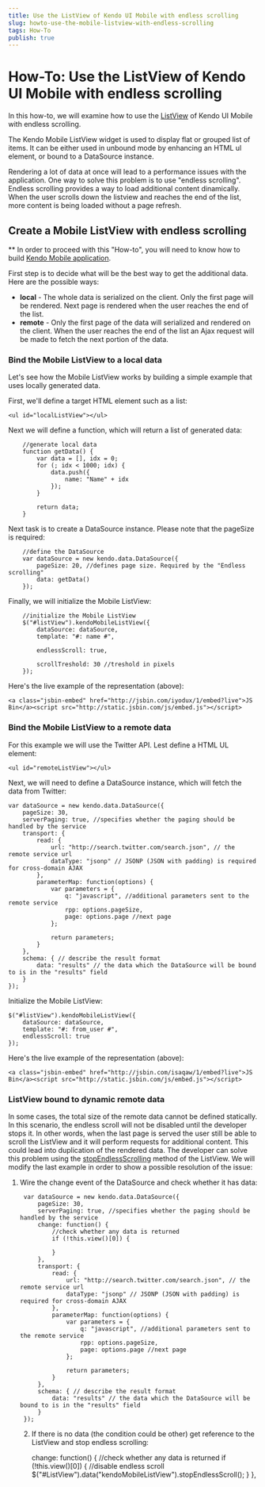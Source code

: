 ```yaml
---
title: Use the ListView of Kendo UI Mobile with endless scrolling
slug: howto-use-the-mobile-listview-with-endless-scrolling
tags: How-To
publish: true
---
```


# How-To: Use the ListView of Kendo UI Mobile with endless scrolling

In this how-to, we will examine how to use the [ListView](http://docs.kendoui.com/api/mobile/listview) of Kendo UI Mobile with endless scrolling.

The Kendo Mobile ListView widget is used to display flat or grouped list of items. It can be either used in unbound mode by enhancing an HTML ul element, or bound to a DataSource instance.

Rendering a lot of data at once will lead to a performance issues with the application. One way to solve this problem is to use "endless scrolling".
Endless scrolling provides a way to load additional content dinamically. When the user scrolls down the listview and reaches the end of the list, more content is being loaded without a page refresh.

## Create a Mobile ListView with endless scrolling

** In order to proceed with this "How-to", you will need to know how to build [Kendo Mobile application](http://docs.kendoui.com/howto/build-apps-with-kendo-ui-mobile).

First step is to decide what will be the best way to get the additional data. Here are the possible ways:

- **local** - The whole data is serialized on the client. Only the first page will be rendered. Next page is rendered when the user reaches the end of the list.
- **remote** - Only the first page of the data will serialized and rendered on the client. When the user reaches the end of the list an Ajax request will be made to fetch the next portion of the data.

### Bind the Mobile ListView to a local data

Let's see how the Mobile ListView works by building a simple example that uses locally generated data.

First, we'll define a target HTML element such as a list:

    <ul id="localListView"></ul>

Next we will define a function, which will return a list of generated data:

        //generate local data
        function getData() {
            var data = [], idx = 0;
            for (; idx < 1000; idx) {
                data.push({
                    name: "Name" + idx
                });
            }

            return data;
        }

Next task is to create a DataSource instance. Please note that the pageSize is required:

        //define the DataSource
        var dataSource = new kendo.data.DataSource({
            pageSize: 20, //defines page size. Required by the "Endless scrolling"
            data: getData()
        });

Finally, we will initialize the Mobile ListView:

        //initialize the Mobile ListView
        $("#listView").kendoMobileListView({
            dataSource: dataSource,
            template: "#: name #",

            endlessScroll: true,

            scrollTreshold: 30 //treshold in pixels
        });

Here's the live example of the representation (above):

    <a class="jsbin-embed" href="http://jsbin.com/iyodux/1/embed?live">JS Bin</a><script src="http://static.jsbin.com/js/embed.js"></script>

### Bind the Mobile ListView to a remote data

For this example we will use the Twitter API. Lest define a HTML UL element:

    <ul id="remoteListView"></ul>

Next, we will need to define a DataSource instance, which will fetch the data from Twitter:

    var dataSource = new kendo.data.DataSource({
        pageSize: 30,
        serverPaging: true, //specifies whether the paging should be handled by the service
        transport: {
            read: {
                url: "http://search.twitter.com/search.json", // the remote service url
                dataType: "jsonp" // JSONP (JSON with padding) is required for cross-domain AJAX
            },
            parameterMap: function(options) {
                var parameters = {
                    q: "javascript", //additional parameters sent to the remote service
                    rpp: options.pageSize,
                    page: options.page //next page
                };

                return parameters;
            }
        },
        schema: { // describe the result format
            data: "results" // the data which the DataSource will be bound to is in the "results" field
        }
    });

Initialize the Mobile ListView:

    $("#listView").kendoMobileListView({
        dataSource: dataSource,
        template: "#: from_user #",
        endlessScroll: true
    });

Here's the live example of the representation (above):

    <a class="jsbin-embed" href="http://jsbin.com/isaqaw/1/embed?live">JS Bin</a><script src="http://static.jsbin.com/js/embed.js"></script>

### ListView bound to dynamic remote data

In some cases, the total size of the remote data cannot be defined statically. In this scenario, the endless scroll will not be disabled until the developer stops it. In other words,
when the last page is served the user still be able to scroll the ListView and it will perform requests for additional content. This could lead into duplication of the rendered data.
The developer can solve this problem using the [stopEndlessScrolling](http://docs.kendoui.com/api/mobile/listview#stopEndlessScrolling) method of the ListView. We will modify the last example in order to show a possible resolution of the issue:

1. Wire the change event of the DataSource and check whether it has data:

        var dataSource = new kendo.data.DataSource({
            pageSize: 30,
            serverPaging: true, //specifies whether the paging should be handled by the service
            change: function() {
                //check whether any data is returned
                if (!this.view()[0]) {

                }
            },
            transport: {
                read: {
                    url: "http://search.twitter.com/search.json", // the remote service url
                    dataType: "jsonp" // JSONP (JSON with padding) is required for cross-domain AJAX
                },
                parameterMap: function(options) {
                    var parameters = {
                        q: "javascript", //additional parameters sent to the remote service
                        rpp: options.pageSize,
                        page: options.page //next page
                    };

                    return parameters;
                }
            },
            schema: { // describe the result format
                data: "results" // the data which the DataSource will be bound to is in the "results" field
            }
        });

    2. If there is no data (the condition could be other) get reference to the ListView and stop endless scrolling:

        change: function() {
            //check whether any data is returned
            if (!this.view()[0]) {
                //disable endless scroll
                $("#ListView").data("kendoMobileListView").stopEndlessScroll();
            }
        },
